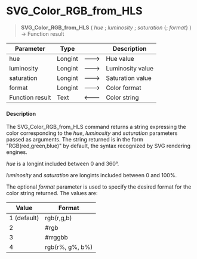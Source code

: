 # SVG_Color_RGB_from_HLS

>**SVG_Color_RGB_from_HLS** ( *hue* ; *luminosity* ; *saturation* {; *format*} )  -> Function result

| Parameter | Type |  | Description |
| --- | --- | --- | --- |
| hue | Longint | &#x1F852; | Hue value |
| luminosity | Longint | &#x1F852; | Luminosity value |
| saturation | Longint | &#x1F852; | Saturation value |
| format | Longint | &#x1F852; | Color format |
| Function result | Text | &#x1F850; | Color string |



#### Description 

The SVG\_Color\_RGB\_from\_HLS command returns a string expressing the color corresponding to the *hue*, *luminosity* and *saturation* parameters passed as arguments. The string returned is in the form "RGB(red,green,blue)" by default, the syntax recognized by SVG rendering engines.

*hue* is a longint included between 0 and 360°. 

*luminosity* and *saturation* are longints included between 0 and 100%.

The optional *format* parameter is used to specify the desired format for the color string returned. The values are:  

| **Value**   | **Format**      |
| ----------- | --------------- |
| 1 (default) | rgb(r,g,b)      |
| 2           | #rgb            |
| 3           | #rrggbb         |
| 4           | rgb(r%, g%, b%) |
